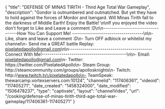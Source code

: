{
    "title": "DEFENSE OF MINAS TIRITH - Third Age Total War Gameplay",
    "description": "Gondor is outnumbered and outmatched.  But yet they have to hold against the forces of Mordor and Isengard.  Will Minas Tirith fall to the darkness of Middle Earth!  Enjoy the Battle!  \n\nIf you enjoyed the video don't forget to Like and Leave a comment :D\n\n----------------------------------How You Can Support Me! ------------------------------------\n\n- Like, share and leave a comment :D\n- Turn OFF adblock or whitelist my channel\n- Send me a GREAT battle Replay: pixelatedapollo@gmail.com\n\n------------------------------------------Connect With Me!-------------------------------------------\n\n- Email: pixelatedapollo@gmail.com\n- Twitter: https:\/\/twitter.com\/PixelatedApollo\n- Steam Group:  http:\/\/steamcommunity.com\/groups\/apollosknights\n- Twitch: http:\/\/www.twitch.tv\/pixelatedapollo\n- TeamSpeak: thewarcamp.vortexservers.com:10124",
    "channelid": "117406361",
    "videoid": "117405271",
    "date_created": "1458324000",
    "date_modified": "1506478237",
    "type": "captivate",
    "layout": "channelVideo",
    "url": "\/cooking\/defense-of-minas-tirith-third-age-total-war-gameplay\/117406361-117405271"
}